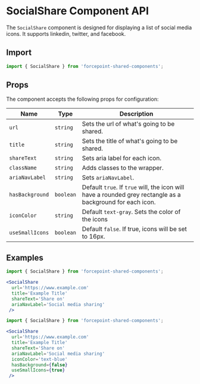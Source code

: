 # SocialShare Component API

The `SocialShare` component is designed for displaying a list of social media icons. It supports linkedin, twitter, and facebook.

## Import

```jsx
import { SocialShare } from 'forcepoint-shared-components';
```

## Props

The component accepts the following props for configuration:

| Name    | Type                | Description                                                     |
|---------|---------------------|-----------------------------------------------------------------|
| `url` | `string` | Sets the url of what's going to be shared. |
| `title` | `string`  | Sets the title of what's going to be shared. |
| `shareText` | `string`  | Sets aria label for each icon. |
| `className` | `string`  | Adds classes to the wrapper. |
| `ariaNavLabel` | `string`  | Sets `ariaNavLabel`. |
| `hasBackground` | `boolean`  | Default `true`. If `true` will, the icon will have a rounded grey rectangle as a background for each icon. |
| `iconColor` | `string`  | Default `text-gray`. Sets the color of the icons |
| `useSmallIcons` | `boolean`  | Default `false`. If true, icons will be set to 16px. |

## Examples

```jsx
import { SocialShare } from 'forcepoint-shared-components';

<SocialShare
  url='https://www.example.com'
  title='Example Title'
  shareText='Share on'
  ariaNavLabel='Social media sharing'
 />
```

```jsx
import { SocialShare } from 'forcepoint-shared-components';

<SocialShare
  url='https://www.example.com'
  title='Example Title'
  shareText='Share on'
  ariaNavLabel='Social media sharing'
  iconColor='text-blue'
  hasBackground={false}
  useSmallIcons={true}
 />
```
